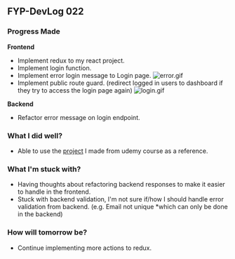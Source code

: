 ## FYP-DevLog 022

### Progress Made
**Frontend**
+ Implement redux to my react project.
+ Implement login function.
+ Implement error login message to Login page.
![error.gif](https://cdn.hashnode.com/res/hashnode/image/upload/v1601995737803/923ZIzQ1m.gif)
+ Implement public route guard. (redirect logged in users to dashboard if they try to access the login page again)
![login.gif](https://cdn.hashnode.com/res/hashnode/image/upload/v1601995999903/HYTuf4dep.gif)

**Backend**
+ Refactor error message on login endpoint.

### What I did well?
+ Able to use the [project](https://github.com/afrieirham/proshop-frontend)  I made from udemy course as a reference.

### What I'm stuck with?
+ Having thoughts about refactoring backend responses to make it easier to handle in the frontend.
+ Stuck with backend validation, I'm not sure if/how I should handle error validation from backend. (e.g. Email not unique *which can only be done in the backend)

### How will tomorrow be?
+ Continue implementing more actions to redux.